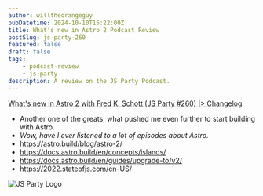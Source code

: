 ```yaml
---
author: willtheorangeguy
pubDatetime: 2024-10-10T15:22:00Z
title: What's new in Astro 2 Podcast Review
postSlug: js-party-260
featured: false
draft: false
tags:
    - podcast-review
    - js-party
description: A review on the JS Party Podcast.
---
```


[What's new in Astro 2 with Fred K. Schott (JS Party #260) |> Changelog](https://changelog.com/jsparty/260)

-   Another one of the greats, what pushed me even further to start building with Astro.
-   _Wow, have I ever listened to a lot of episodes about Astro._
-   https://astro.build/blog/astro-2/
-   https://docs.astro.build/en/concepts/islands/
-   https://docs.astro.build/en/guides/upgrade-to/v2/
-   https://2022.stateofjs.com/en-US/

![JS Party Logo](https://is1-ssl.mzstatic.com/image/thumb/Podcasts113/v4/8e/31/88/8e318808-56a6-b897-6f98-71cf214b54a3/mza_7508458937281322007.png/300x300bb.webp)
